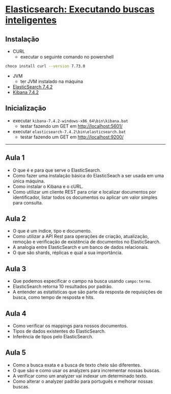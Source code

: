 # [Elasticsearch: Executando buscas inteligentes](https://cursos.alura.com.br/course/elasticsearch-introducao)
## Instalação
* CURL
    * executar o seguinte comando no powershell
```sh
choco install curl --version 7.73.0  
```
* JVM
    * ter JVM instalado na máquina
* [ElasticSearch 7.4.2](https://www.elastic.co/pt/downloads/past-releases/elasticsearch-7-4-2)
* [Kibana 7.4.2](https://www.elastic.co/pt/downloads/past-releases/kibana-7-4-2)

## Inicialização
* executar `kibana-7.4.2-windows-x86_64\bin\kibana.bat`
    * testar fazendo um GET em [http://localhost:5601/](http://localhost:5601/)
* executar `elasticsearch-7.4.2\bin\elasticsearch.bat`
    * testar fazendo um GET em [http://localhost:9200/](http://localhost:9200/)
***
## Aula 1
* O que é e para que serve o ElasticSearch.
* Como fazer uma instalação básica do ElasticSeach a ser usada em uma única máquina.
* Como instalar o Kibana e o cURL.
* Como utilizar um cliente REST para criar e localizar documentos por identificador, listar todos os documentos ou aplicar um valor simples para consulta.

## Aula 2
* O que é um índice, tipo e documento.
* Como utilizar a API Rest para operações de criação, atualização, remoção e verificação de existência de documentos no ElasticSearch.
* A analogia entre ElasticSearch e um banco de dados relacionais.
* O que são shards, réplicas e qual a sua importância.

## Aula 3
* Que podemos especificar o campo na busca usando `campo:termo`.
* ElasticSearch retorna 10 resultados por padrão.
* A entender as estatísticas que são parte da resposta de requisições de busca, como tempo de resposta e hits.

## Aula 4
* Como verificar os mappings para nossos documentos.
* Tipos de dados existentes do ElasticSearch.
* Inferência de tipos pelo ElasticSearch.

## Aula 5
* Como a busca exata e a busca de texto cheio são diferentes.
* O que são e como usar os analyzers para incrementar nossas buscas.
* A verificar como um analyzer vai indexar um determinado texto.
* Como alterar o analyzer padrão para português e melhorar nossas buscas.